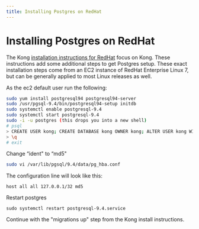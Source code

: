 ```yaml
---
title: Installing Postgres on RedHat
---
```


# Installing Postgres on RedHat

The Kong [installation instructions for RedHat](/install/redhat/) focus on Kong. These instructions add some additional steps to get Postgres setup. These exact installation steps come from an EC2 instance of RedHat Enterprise Linux 7, but can be generally applied to most Linux releases as well.

As the ec2 default user run the following:

```bash
sudo yum install postgresql94 postgresql94-server
sudo /usr/pgsql-9.4/bin/postgresql94-setup initdb
sudo systemctl enable postgresql-9.4
sudo systemctl start postgresql-9.4
sudo -i -u postgres (this drops you into a new shell)
# psql
> CREATE USER kong; CREATE DATABASE kong OWNER kong; ALTER USER kong WITH password 'kong';
> \q
# exit
```

Change “ident" to “md5"

```bash
sudo vi /var/lib/pgsql/9.4/data/pg_hba.conf
```

The configuration line will look like this:

```
host all all 127.0.0.1/32 md5
```

Restart postgres

```
sudo systemctl restart postgresql-9.4.service
```

Continue with the "migrations up" step from the Kong install instructions.
